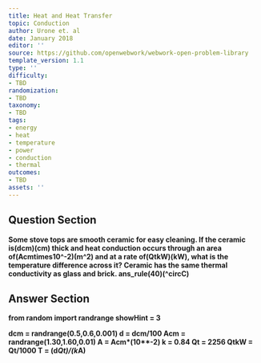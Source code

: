 ```yaml
---
title: Heat and Heat Transfer
topic: Conduction
author: Urone et. al
date: January 2018
editor: ''
source: https://github.com/openwebwork/webwork-open-problem-library
template_version: 1.1
type: ''
difficulty:
- TBD
randomization:
- TBD
taxonomy:
- TBD
tags:
- energy
- heat
- temperature
- power
- conduction
- thermal
outcomes:
- TBD
assets: ''
---
```


## Question Section 

<b>
Some stove tops are smooth ceramic for easy cleaning. If the ceramic is(dcm)(cm) thick and heat conduction occurs through an area of(Acmtimes10^-2)(m^2) and at a rate of(QtkW)(kW), what is the temperature difference across it? Ceramic has the same thermal conductivity as glass and brick.
ans_rule(40)(^circC)



## Answer Section

from random import randrange
showHint = 3

dcm = randrange(0.5,0.6,0.001)
d = dcm/100
Acm = randrange(1.30,1.60,0.01)
A = Acm*(10**-2)
k = 0.84
Qt = 2256
QtkW = Qt/1000
T = (d*Qt)/(k*A)